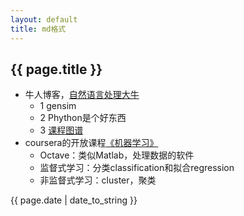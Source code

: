 ```yaml
---
layout: default
title: md格式
---
```


## {{ page.title }}  

- 牛人博客，[自然语言处理大牛](http://www.52nlp.cn/)  
	- 1 gensim  
	- 2 Phython是个好东西  
	- 3 [课程图谱](http://coursegraph.com/navigation/)  
- coursera的开放课程[《机器学习》](https://class.coursera.org/ml-004/lecture/5)  
	- Octave：类似Matlab，处理数据的软件  
	- 监督式学习：分类classification和拟合regression  
	- 非监督式学习：cluster，聚类  

{{ page.date | date_to_string }}